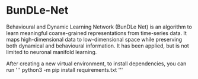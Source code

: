 # BunDLe-Net
Behavioural and Dynamic Learning Network (BunDLe Net) is an algorithm to learn meaningful coarse-grained representations from time-series data. It maps high-dimensional data to low-dimensional space while preserving both dynamical and behavioural information. It has been applied, but is not limited to neuronal manifold learning. 

After creating a new virtual environment, to install dependencies, you can run
'''
python3 -m pip install requirements.txt
'''
